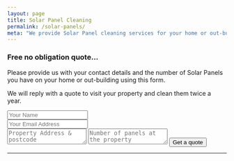 ```yaml
---
layout: page
title: Solar Panel Cleaning
permalink: /solar-panels/
meta: "We provide Solar Panel cleaning services for your home or out-building, one-off or regularly scheduled. Fill out our form or call 01639 891364 for a quote"
---
```


<div class="mere-row">
  <div class="mere-col  mere-col-half">
    <h3>Free no obligation quote...</h3>
    <p>Please provide us with your contact details and the number of Solar Panels you have on your home or out-building using this form.</p><p>We will reply with a quote to visit your property and clean them twice a year.</p>
  </div>
  <div class="mere-col  mere-col-half">
    <form action="//formspree.io/ashley@apcleaning.services" method="POST">  
      <input type="hidden" name="_next" value="{{ "/thanks" | prepend: site.baseurl | prepend: site.url }}" />
      <input type="hidden" name="_subject" value="Solar Panels - A P Cleaning Services" />
      <input type="hidden" name="_cc" value="ben@meredevelopment.co.uk" />
      <input type="text" name="Name" placeholder="Your Name"><br>
      <input type="email" name="_replyto" placeholder="Your Email Address"><br>
      <textarea name="message" placeholder="Property Address & postcode"></textarea>
      <textarea name="info" placeholder="Number of panels at the property"></textarea>
      <input type="submit" value="Get a quote">
    </form>
  </div>
</div>
<hr>
